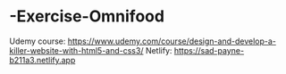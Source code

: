 # -Exercise-Omnifood
Udemy course: https://www.udemy.com/course/design-and-develop-a-killer-website-with-html5-and-css3/
Netlify: https://sad-payne-b211a3.netlify.app
